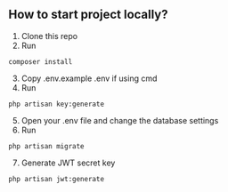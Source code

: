 How to start project locally?
-------
1. Clone this repo
2. Run
```shell
composer install
```
3. Copy .env.example .env if using cmd
4. Run 
```shell
php artisan key:generate
```
5. Open your .env file and change the database settings
6. Run
```shell
php artisan migrate
```
7. Generate JWT secret key
```shell
php artisan jwt:generate
```